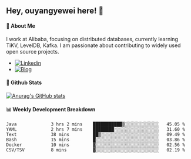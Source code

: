 ## Hey, ouyangyewei here! :wave:

#### :rocket: About Me
I work at Alibaba, focusing on distributed databases, currently learning TiKV, LevelDB, Kafka. I am passionate about contributing to widely used open source projects.

- [![Linkedin](https://img.shields.io/badge/LinkedIn-ouyangyewei-blue)](https://www.linkedin.com/in/ouyangyewei/)
- [![Blog](https://img.shields.io/badge/Blog-yeweiouyang-orange)](https://blog.csdn.net/yeweiouyang)

#### :star2: Github Stats
[![Anurag's GitHub stats](https://github-readme-stats.vercel.app/api?username=ouyangyewei&show_icons=true&cache_seconds=3600&theme=tokyonight)](https://github.com/anuraghazra/github-readme-stats)

#### :bar_chart: Weekly Development Breakdown
<!--START_SECTION:waka-->

```text
Java             3 hrs 2 mins    ███████████▒░░░░░░░░░░░░░   45.05 %
YAML             2 hrs 7 mins    ████████░░░░░░░░░░░░░░░░░   31.60 %
Text             38 mins         ██▒░░░░░░░░░░░░░░░░░░░░░░   09.49 %
Bash             15 mins         █░░░░░░░░░░░░░░░░░░░░░░░░   03.86 %
Docker           10 mins         ▓░░░░░░░░░░░░░░░░░░░░░░░░   02.56 %
CSV/TSV          8 mins          ▓░░░░░░░░░░░░░░░░░░░░░░░░   02.19 %
```

<!--END_SECTION:waka-->
